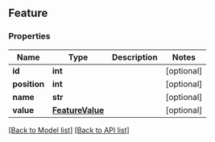 ## Feature

### Properties
Name | Type | Description | Notes
------------ | ------------- | ------------- | -------------
**id** | **int** |  | [optional] 
**position** | **int** |  | [optional] 
**name** | **str** |  | [optional] 
**value** | [**FeatureValue**](#FeatureValue) |  | [optional] 

[[Back to Model list]](#documentation-for-models) [[Back to API list]](#documentation-for-api-endpoints)


